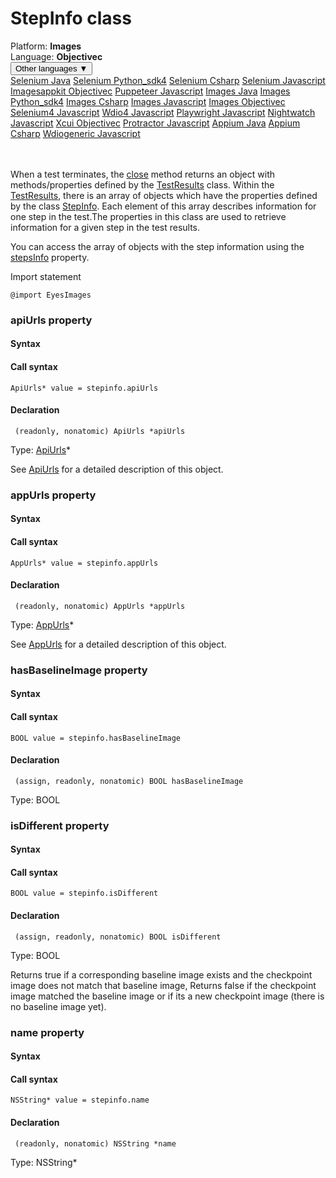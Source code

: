 # StepInfo class
<div class='platform-bar-container-div'><div class='platform-bar-div'>Platform:  <b> Images</b>
</div><div class='platform-bar-div'>Language: <b>Objectivec</b></div><div class='dropdown-button-container-div'><button class='sdk-language-dropdown-button'>Other languages ▼</button><div class='dropdown-content'>
<a href='../../selenium/java/stepinfo'>Selenium Java</a>
<a href='../../selenium/python_sdk4/stepinfo'>Selenium Python_sdk4</a>
<a href='../../selenium/csharp/stepinfo'>Selenium Csharp</a>
<a href='../../selenium/javascript/stepinfo'>Selenium Javascript</a>
<a href='../../imagesappkit/objectivec/stepinfo'>Imagesappkit Objectivec</a>
<a href='../../puppeteer/javascript/stepinfo'>Puppeteer Javascript</a>
<a href='../../images/java/stepinfo'>Images Java</a>
<a href='../../images/python_sdk4/stepinfo'>Images Python_sdk4</a>
<a href='../../images/csharp/stepinfo'>Images Csharp</a>
<a href='../../images/javascript/stepinfo'>Images Javascript</a>
<a href='../../images/objectivec/stepinfo'>Images Objectivec</a>
<a href='../../selenium4/javascript/stepinfo'>Selenium4 Javascript</a>
<a href='../../wdio4/javascript/stepinfo'>Wdio4 Javascript</a>
<a href='../../playwright/javascript/stepinfo'>Playwright Javascript</a>
<a href='../../nightwatch/javascript/stepinfo'>Nightwatch Javascript</a>
<a href='../../xcui/objectivec/stepinfo'>Xcui Objectivec</a>
<a href='../../protractor/javascript/stepinfo'>Protractor Javascript</a>
<a href='../../appium/java/stepinfo'>Appium Java</a>
<a href='../../appium/csharp/stepinfo'>Appium Csharp</a>
<a href='../../wdiogeneric/javascript/stepinfo'>Wdiogeneric Javascript</a>
</div></div><br /><br /></div>




When a test terminates, the [close](#close-method) method returns an object with methods/properties defined by the [TestResults](./testresults) class. Within the [TestResults](./testresults), there is an array of objects which have the properties defined by the class [StepInfo](#). Each element of this array describes information for one step in the test.The properties in this class are used to retrieve information for a given step in the test results.

You can access the array of objects with the step information using the [stepsInfo](./testresults#stepsinfo-property) property.

Import statement

    @import EyesImages
    	


### apiUrls property
#### Syntax
#### Call syntax

    ApiUrls* value = stepinfo.apiUrls
    

#### Declaration

     (readonly, nonatomic) ApiUrls *apiUrls

Type: [ApiUrls](./apiurls)\*

See [ApiUrls](./apiurls) for a detailed description of this object.

### appUrls property
#### Syntax
#### Call syntax

    AppUrls* value = stepinfo.appUrls
    

#### Declaration

     (readonly, nonatomic) AppUrls *appUrls

Type: [AppUrls](./appurls)\*

See [AppUrls](./appurls) for a detailed description of this object.

### hasBaselineImage property
#### Syntax
#### Call syntax

    BOOL value = stepinfo.hasBaselineImage
    

#### Declaration

     (assign, readonly, nonatomic) BOOL hasBaselineImage

Type: BOOL

### isDifferent property
#### Syntax
#### Call syntax

    BOOL value = stepinfo.isDifferent
    

#### Declaration

     (assign, readonly, nonatomic) BOOL isDifferent

Type: BOOL

Returns true if a corresponding baseline image exists and the checkpoint image does not match that baseline image, Returns false if the checkpoint image matched the baseline image or if its a new checkpoint image (there is no baseline image yet).

### name property
#### Syntax
#### Call syntax

    NSString* value = stepinfo.name
    

#### Declaration

     (readonly, nonatomic) NSString *name

Type: NSString\*
